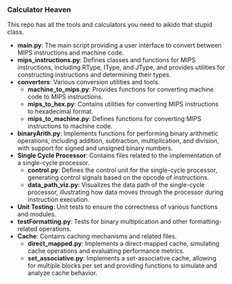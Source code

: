 
### Calculator Heaven

This repo has all the tools and calculators you need to aikido that stupid class.

- **main.py**: The main script providing a user interface to convert between MIPS instructions and machine code.
- **mips_instructions.py**: Defines classes and functions for MIPS instructions, including RType, IType, and JType, and provides utilities for constructing instructions and determining their types.
- **converters**: Various conversion utilities and tools.
    - **machine_to_mips.py**: Provides functions for converting machine code to MIPS instructions. 
    - **mips_to_hex.py**: Contains utilities for converting MIPS instructions to hexadecimal format. 
    - **mips_to_machine.py**: Defines functions for converting MIPS instructions to machine code.
- **binaryArith.py**: Implements functions for performing binary arithmetic operations, including addition, subtraction, multiplication, and division, with support for signed and unsigned binary numbers.
- **Single Cycle Processor**: Contains files related to the implementation of a single-cycle processor.
  - **control.py**: Defines the control unit for the single-cycle processor, generating control signals based on the opcode of instructions.
  - **data_path_viz.py**: Visualizes the data path of the single-cycle processor, illustrating how data moves through the processor during instruction execution.
- **Unit Testing**: Unit tests to ensure the correctness of various functions and modules.
- **testFormatting.py**: Tests for binary multiplication and other formatting-related operations.
- **Cache**: Contains caching mechanisms and related files.
  - **direct_mapped.py**: Implements a direct-mapped cache, simulating cache operations and evaluating performance metrics.
  - **set_associative.py**: Implements a set-associative cache, allowing for multiple blocks per set and providing functions to simulate and analyze cache behavior.